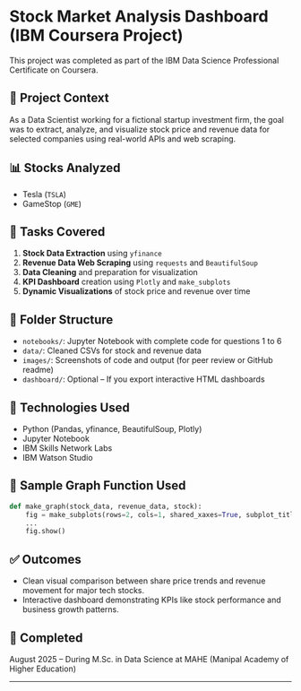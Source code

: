 # Stock Market Analysis Dashboard (IBM Coursera Project)

This project was completed as part of the IBM Data Science Professional Certificate on Coursera.

## 💼 Project Context

As a Data Scientist working for a fictional startup investment firm, the goal was to extract, analyze, and visualize stock price and revenue data for selected companies using real-world APIs and web scraping.

## 📊 Stocks Analyzed
- Tesla (`TSLA`)
- GameStop (`GME`)

## 📌 Tasks Covered

1. **Stock Data Extraction** using `yfinance`
2. **Revenue Data Web Scraping** using `requests` and `BeautifulSoup`
3. **Data Cleaning** and preparation for visualization
4. **KPI Dashboard** creation using `Plotly` and `make_subplots`
5. **Dynamic Visualizations** of stock price and revenue over time

## 📁 Folder Structure

- `notebooks/`: Jupyter Notebook with complete code for questions 1 to 6
- `data/`: Cleaned CSVs for stock and revenue data
- `images/`: Screenshots of code and output (for peer review or GitHub readme)
- `dashboard/`: Optional – If you export interactive HTML dashboards

## 📎 Technologies Used

- Python (Pandas, yfinance, BeautifulSoup, Plotly)
- Jupyter Notebook
- IBM Skills Network Labs
- IBM Watson Studio

## 📌 Sample Graph Function Used

```python
def make_graph(stock_data, revenue_data, stock):
    fig = make_subplots(rows=2, cols=1, shared_xaxes=True, subplot_titles=("Historical Share Price", "Historical Revenue"), vertical_spacing = .3)
    ...
    fig.show()
```

## ✅ Outcomes

- Clean visual comparison between share price trends and revenue movement for major tech stocks.
- Interactive dashboard demonstrating KPIs like stock performance and business growth patterns.

## 🏁 Completed

August 2025 – During M.Sc. in Data Science at MAHE (Manipal Academy of Higher Education)

---
